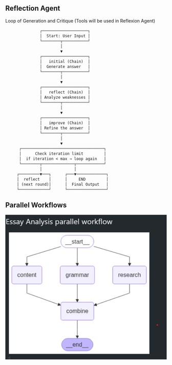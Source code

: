 
## Reflection Agent
Loop of Generation and Critique (Tools will be used in Reflexion Agent)

                   ┌────────────────────┐
                   │  Start: User Input │
                   └────────┬───────────┘
                            │
                            ▼
                   ┌────────────────────┐
                   │   initial (Chain)  │
                   │  Generate answer   │
                   └────────┬───────────┘
                            │
                            ▼
                   ┌────────────────────┐
                   │   reflect (Chain)  │
                   │ Analyze weaknesses │
                   └────────┬───────────┘
                            │
                            ▼
                   ┌────────────────────┐
                   │   improve (Chain)  │
                   │ Refine the answer  │
                   └────────┬───────────┘
                            │
                            ▼
          ┌────────────────────────────────────┐
          │      Check iteration limit         │
          │  if iteration < max → loop again   │
          └────────┬──────────────┬────────────┘
                   │              │
         ┌─────────▼───┐      ┌───▼─────────────┐
         │  reflect    │      │     END         │
         │ (next round)│      │  Final Output   │
         └─────────────┘      └─────────────────┘

## Parallel Workflows
![alt text](image.png)